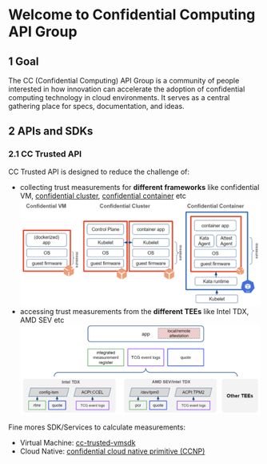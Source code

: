 
# Welcome to Confidential Computing API Group

## 1 Goal

The CC (Confidential Computing) API Group is a community of people interested in
how innovation can accelerate the adoption of confidential computing technology
in cloud environments.
It serves as a central gathering place for specs, documentation, and ideas.

## 2 APIs and SDKs

### 2.1 CC Trusted API

CC Trusted API is designed to reduce the challenge of:

- collecting trust measurements for **different frameworks** like confidential VM,
[confidential cluster](https://github.com/edgelesssys/constellation), [confidential container](https://github.com/confidential-containers) etc
![](/profile/cloud_frameworks.png)
- accessing trust measurements from the **different TEEs** like Intel TDX, AMD SEV etc
![](/profile/TEEs.png)

Fine mores SDK/Services to calculate measurements:

- Virtual Machine: [cc-trusted-vmsdk](https://github.com/cc-api/cc-trusted-vmsdk)
- Cloud Native: [confidential cloud native primitive (CCNP)](https://github.com/cc-api/confidential-cloud-native-primitives)

